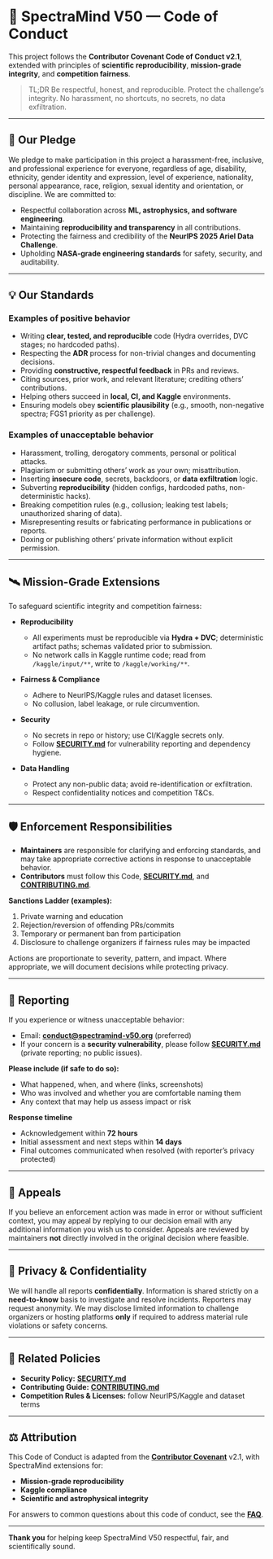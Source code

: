 # 🌌 SpectraMind V50 — Code of Conduct

This project follows the **Contributor Covenant Code of Conduct v2.1**, extended with principles of **scientific reproducibility**, **mission-grade integrity**, and **competition fairness**.

> TL;DR
> Be respectful, honest, and reproducible. Protect the challenge’s integrity. No harassment, no shortcuts, no secrets, no data exfiltration.

---

## 🤝 Our Pledge

We pledge to make participation in this project a harassment-free, inclusive, and professional experience for everyone, regardless of age, disability, ethnicity, gender identity and expression, level of experience, nationality, personal appearance, race, religion, sexual identity and orientation, or discipline. We are committed to:

* Respectful collaboration across **ML, astrophysics, and software engineering**.
* Maintaining **reproducibility and transparency** in all contributions.
* Protecting the fairness and credibility of the **NeurIPS 2025 Ariel Data Challenge**.
* Upholding **NASA-grade engineering standards** for safety, security, and auditability.

---

## 💡 Our Standards

### Examples of positive behavior

* Writing **clear, tested, and reproducible** code (Hydra overrides, DVC stages; no hardcoded paths).
* Respecting the **ADR** process for non-trivial changes and documenting decisions.
* Providing **constructive, respectful feedback** in PRs and reviews.
* Citing sources, prior work, and relevant literature; crediting others’ contributions.
* Helping others succeed in **local, CI, and Kaggle** environments.
* Ensuring models obey **scientific plausibility** (e.g., smooth, non-negative spectra; FGS1 priority as per challenge).

### Examples of unacceptable behavior

* Harassment, trolling, derogatory comments, personal or political attacks.
* Plagiarism or submitting others’ work as your own; misattribution.
* Inserting **insecure code**, secrets, backdoors, or **data exfiltration** logic.
* Subverting **reproducibility** (hidden configs, hardcoded paths, non-deterministic hacks).
* Breaking competition rules (e.g., collusion; leaking test labels; unauthorized sharing of data).
* Misrepresenting results or fabricating performance in publications or reports.
* Doxing or publishing others’ private information without explicit permission.

---

## 🛰️ Mission-Grade Extensions

To safeguard scientific integrity and competition fairness:

* **Reproducibility**

  * All experiments must be reproducible via **Hydra + DVC**; deterministic artifact paths; schemas validated prior to submission.
  * No network calls in Kaggle runtime code; read from `/kaggle/input/**`, write to `/kaggle/working/**`.

* **Fairness & Compliance**

  * Adhere to NeurIPS/Kaggle rules and dataset licenses.
  * No collusion, label leakage, or rule circumvention.

* **Security**

  * No secrets in repo or history; use CI/Kaggle secrets only.
  * Follow **[SECURITY.md](./SECURITY.md)** for vulnerability reporting and dependency hygiene.

* **Data Handling**

  * Protect any non-public data; avoid re-identification or exfiltration.
  * Respect confidentiality notices and competition T\&Cs.

---

## 🛡️ Enforcement Responsibilities

* **Maintainers** are responsible for clarifying and enforcing standards, and may take appropriate corrective actions in response to unacceptable behavior.
* **Contributors** must follow this Code, **[SECURITY.md](./SECURITY.md)**, and **[CONTRIBUTING.md](./CONTRIBUTING.md)**.

**Sanctions Ladder (examples):**

1. Private warning and education
2. Rejection/reversion of offending PRs/commits
3. Temporary or permanent ban from participation
4. Disclosure to challenge organizers if fairness rules may be impacted

Actions are proportionate to severity, pattern, and impact. Where appropriate, we will document decisions while protecting privacy.

---

## 📢 Reporting

If you experience or witness unacceptable behavior:

* Email: **[conduct@spectramind-v50.org](mailto:conduct@spectramind-v50.org)** (preferred)
* If your concern is a **security vulnerability**, please follow **[SECURITY.md](./SECURITY.md)** (private reporting; no public issues).

**Please include (if safe to do so):**

* What happened, when, and where (links, screenshots)
* Who was involved and whether you are comfortable naming them
* Any context that may help us assess impact or risk

**Response timeline**

* Acknowledgement within **72 hours**
* Initial assessment and next steps within **14 days**
* Final outcomes communicated when resolved (with reporter’s privacy protected)

---

## 🔁 Appeals

If you believe an enforcement action was made in error or without sufficient context, you may appeal by replying to our decision email with any additional information you wish us to consider. Appeals are reviewed by maintainers **not** directly involved in the original decision where feasible.

---

## 🔐 Privacy & Confidentiality

We will handle all reports **confidentially**. Information is shared strictly on a **need-to-know** basis to investigate and resolve incidents. Reporters may request anonymity. We may disclose limited information to challenge organizers or hosting platforms **only** if required to address material rule violations or safety concerns.

---

## 📎 Related Policies

* **Security Policy:** **[SECURITY.md](./SECURITY.md)**
* **Contributing Guide:** **[CONTRIBUTING.md](./CONTRIBUTING.md)**
* **Competition Rules & Licenses:** follow NeurIPS/Kaggle and dataset terms

---

## ⚖️ Attribution

This Code of Conduct is adapted from the **[Contributor Covenant](https://www.contributor-covenant.org/)** v2.1, with SpectraMind extensions for:

* **Mission-grade reproducibility**
* **Kaggle compliance**
* **Scientific and astrophysical integrity**

For answers to common questions about this code of conduct, see the **[FAQ](https://www.contributor-covenant.org/faq)**.

---

**Thank you** for helping keep SpectraMind V50 respectful, fair, and scientifically sound.

